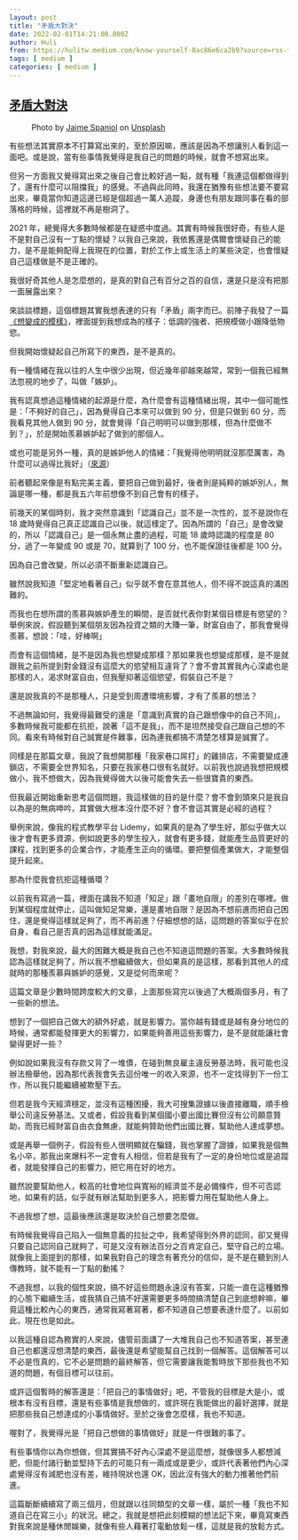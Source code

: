 ```yaml
---
layout: post
title: "矛盾大對決"
date: 2022-02-01T14:21:00.000Z
author: Huli
from: https://hulitw.medium.com/know-yourself-8ac86e6ca2b9?source=rss-f1fb3e40dc37------2
tags: [ medium ]
categories: [ medium ]
---
```

<!--1643725260000-->
[矛盾大對決](https://hulitw.medium.com/know-yourself-8ac86e6ca2b9?source=rss-f1fb3e40dc37------2)
------

<div>
<figure><img alt="" src="https://cdn-images-1.medium.com/max/1024/0*iQHikzWJki_0yUtY" /><figcaption>Photo by <a href="https://unsplash.com/@jaimespaniol?utm_source=medium&amp;utm_medium=referral">Jaime Spaniol</a> on <a href="https://unsplash.com?utm_source=medium&amp;utm_medium=referral">Unsplash</a></figcaption></figure><p>有些想法其實原本不打算寫出來的，至於原因嘛，應該是因為不想讓別人看到這一面吧。或是說，當有些事情我覺得是我自己的問題的時候，就會不想寫出來。</p><p>但另一方面我又覺得寫出來之後自己會比較好過一點，就有種「我連這個都做得到了，還有什麼可以阻擋我」的感覺。不過與此同時，我還在猶豫有些想法要不要寫出來，畢竟當你知道這邊已經是個超過一萬人追蹤，身邊也有朋友跟同事在看的部落格的時候，這裡就不再是樹洞了。</p><p>2021 年，總覺得大多數時候都是在疑惑中度過。其實有時候我很好奇，有些人是不是對自己沒有一丁點的懷疑？以我自己來說，我依舊還是偶爾會懷疑自己的能力，是不是能夠配得上我現在的位置，對於工作上或生活上的某些決定，也會懷疑自己這樣做是不是正確的。</p><p>我很好奇其他人是怎麼想的，是真的對自己有百分之百的自信，還是只是沒有把那一面展露出來？</p><p>來談談標題，這個標題其實我想表達的只有「矛盾」兩字而已。前陣子我發了一篇<a href="https://hulitw.medium.com/wannabe-f24dca839d27">《想變成的模樣》</a>，裡面提到我想成為的樣子：低調的強者、把規模做小跟降低物慾。</p><p>但我開始懷疑起自己所寫下的東西，是不是真的。</p><p>有一種情緒在我以往的人生中很少出現，但近幾年卻越來越常，常到一個我已經無法忽視的地步了，叫做「嫉妒」。</p><p>我有認真想過這種情緒的起源是什麼，為什麼會有這種情緒出現，其中一個可能性是：「不夠好的自己」，因為覺得自己本來可以做到 90 分，但是只做到 60 分，而我看見其他人做到 90 分，就會覺得「自己明明可以做到那樣，但為什麼做不到？」，於是開始羨慕嫉妒起了做到的那個人。</p><p>或也可能是另外一種，真的是嫉妒他人的情緒：「我覺得他明明就沒那麼厲害，為什麼可以過得比我好」（<a href="https://twitter.com/TinyDenny/status/1474409099831951366">來源</a>）</p><p>前者聽起來像是有點完美主義，要把自己做到最好，後者則是純粹的嫉妒別人，無論是哪一種，都是我五六年前想像不到自己會有的樣子。</p><p>前幾天的某個時刻，我才突然意識到「認識自己」並不是一次性的，並不是說你在 18 歲時覺得自己真正認識自己以後，就這樣定了。因為所謂的「自己」是會改變的，所以「認識自己」是一個永無止盡的過程，可能 18 歲時認識的程度是 80 分，過了一年變成 90 或是 70，就算到了 100 分，也不能保證往後都是 100 分。</p><p>因為自己會改變，所以必須不斷重新認識自己。</p><p>雖然說我知道「堅定地看著自己」似乎就不會在意其他人，但不得不說這真的滿困難的。</p><p>而我也在想所謂的羨慕與嫉妒產生的瞬間，是否就代表你對某個目標是有慾望的？舉例來說，假設聽到某個朋友因為投資之類的大賺一筆，財富自由了，那我會覺得羨慕，想說：「哇，好棒啊」</p><p>而會有這個情緒，是不是因為我也想變成那樣？那如果我也想變成那樣，是不是就跟我之前所提到對金錢沒有這麼大的慾望相互違背了？會不會其實我內心深處也是那樣的人，渴求財富自由，但我壓抑著這個慾望，假裝自己不是？</p><p>還是說我真的不是那種人，只是受到周遭環境影響，才有了羨慕的想法？</p><p>不過無論如何，我覺得最難受的還是「意識到真實的自己跟想像中的自己不同」，多數時候我可能都在抗拒，說著「這不是我」，而不是坦然接受自己跟自己想的不同。看來有時候對自己誠實是件難事，因為連我都搞不清楚怎樣算是誠實了。</p><p>同樣是在那篇文章，我說了我想開那種「我家巷口屌打」的雞排店，不需要變成連鎖店，不需要全世界知名，只要在我家巷口很有名就好。以前我也說過我想把規模做小，我不想做大，因為我覺得做大以後可能會失去一些很寶貴的東西。</p><p>但我最近開始重新思考這個問題，我這樣做的目的是什麼？會不會到頭來只是我自以為是的無病呻吟，其實做大根本沒什麼不好？會不會這其實是必經的過程？</p><p>舉例來說，像我的程式教學平台 Lidemy，如果真的是為了學生好，那似乎做大以後才會有更多資源，例如說更多的學生投入，就會有更多錢，就能產生品質更好的課程，找到更多的企業合作，才能產生正向的循環。要把整個產業做大，才能整個提升起來。</p><p>那為什麼我會抗拒這種循環？</p><p>以前我有寫過一篇，裡面在講我不知道「知足」跟「畫地自限」的差別在哪裡。做到某個程度就停止，這叫做知足常樂，還是畫地自限？是因為不想前進而把自己困住，還是覺得這樣就足夠了，而不再前進？仔細想想的話，這問題的答案似乎在於自身，看自己是否真的因為這樣就能滿足。</p><p>我想，對我來說，最大的困難大概是我自己也不知道這問題的答案。大多數時候我認為這樣就足夠了，所以我不想繼續做大，但如果真的是這樣，那看到其他人的成就時的那種羨慕與嫉妒的感覺，又是從何而來呢？</p><p>這篇文章是少數時間跨度較大的文章，上面那些寫完以後過了大概兩個多月，有了一些新的想法。</p><p>想到了一個把自己做大的額外好處，就是影響力。當你越有錢或是越有身分地位的時候，通常都能發揮更大的影響力，如果能夠善用這些影響力，是不是就能讓社會變得更好一些？</p><p>例如說如果我沒有存款又背了一堆債，在碰到無良雇主違反勞基法時，我可能也沒辦法檢舉他，因為那代表我會失去這份唯一的收入來源，也不一定找得到下一份工作，所以我只能繼續被欺壓下去。</p><p>但若是我今天經濟穩定，並沒有這種困擾，我大可搜集證據以後直接離職，順手檢舉公司違反勞基法。又或者，假設我看到某個國小要出國比賽但沒有公司願意贊助，而我已經財富自由衣食無慮，就能夠贊助他們出國比賽，幫助他人達成夢想。</p><p>或是再舉一個例子，假設有些人很明顯就在騙錢，我也掌握了證據，如果我是個無名小卒，那我出來爆料不一定會有人相信，但若是我有了一定的身份地位或是追蹤者，就能發揮自己的影響力，把它用在好的地方。</p><p>雖然說要幫助他人，較高的社會地位與寬裕的經濟並不是必備條件，但不可否認地，如果有的話，似乎就有辦法幫助到更多人，把影響力用在幫助他人身上。</p><p>不過我想了想，這最後應該還是取決於自己想要怎麼做。</p><p>有時候我覺得自己陷入一個無意義的拉扯之中，我希望得到外界的認同，卻又覺得只要自己認同自己就夠了，可是又沒有辦法百分之百肯定自己，堅守自己的立場。就像我上面提到的那樣，如果我對自己的理念有著充分的信仰，是不是在聽到別人傳教時，就不能有一丁點的動搖？</p><p>不過我想，以我的個性來說，搞不好這些問題永遠沒有答案，只能一直在這種猶豫的心態下繼續生活，或我猜自己搞不好還需要更多時間搞清楚自己到底想幹嘛，畢竟這種比較內心的東西，通常我寫著寫著，都不知道自己想要表達什麼了。以前如此，現在也是如此。</p><p>以我這種自認為務實的人來說，儘管前面講了一大堆我自己也不知道答案，甚至連自己也都還沒想清楚的東西，最後還是希望能幫自己找到一個解答。這個解答可以不必是恆真的，它不必是問題的最終解答，但它需要讓我能暫時放下那些我也不知道的問題，有個目標可以往前。</p><p>或許這個暫時的解答還是：「把自己的事情做好」吧，不管我的目標是大是小，或根本有沒有目標，還是有些事情是我想做的，或許現在我能做出的最好選擇，就是把那些我自己想達成的小事情做好。至於之後會怎麼樣，我也不知道。</p><p>喔對了，我覺得光是「把自己想做的事情做好」就是一件很難的事了。</p><p>有些事情你以為你想做，但其實搞不好內心深處不是這麼想，就像很多人都想減肥，但能付諸行動並堅持下去的可能只有一兩成或是更少，或許代表著他們內心深處覺得沒有減肥也沒有差，維持現狀也還 OK，因此沒有強大的動力推著他們前進。</p><p>這篇斷斷續續寫了兩三個月，但就跟以往同類型的文章一樣，屬於一種「我也不知道自己在寫三小」的狀況。總之，我就是想把此刻模糊的想法記下來，畢竟寫東西對我來說是種休閒娛樂，就像有些人藉著打電動放鬆一樣，這就是我的放鬆方式。</p><img src="https://medium.com/_/stat?event=post.clientViewed&referrerSource=full_rss&postId=8ac86e6ca2b9" width="1" height="1" alt="">
</div>
